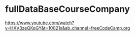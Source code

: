 # fullDataBaseCourseCompany
 https://www.youtube.com/watch?v=HXV3zeQKqGY&t=10021s&ab_channel=freeCodeCamp.org
